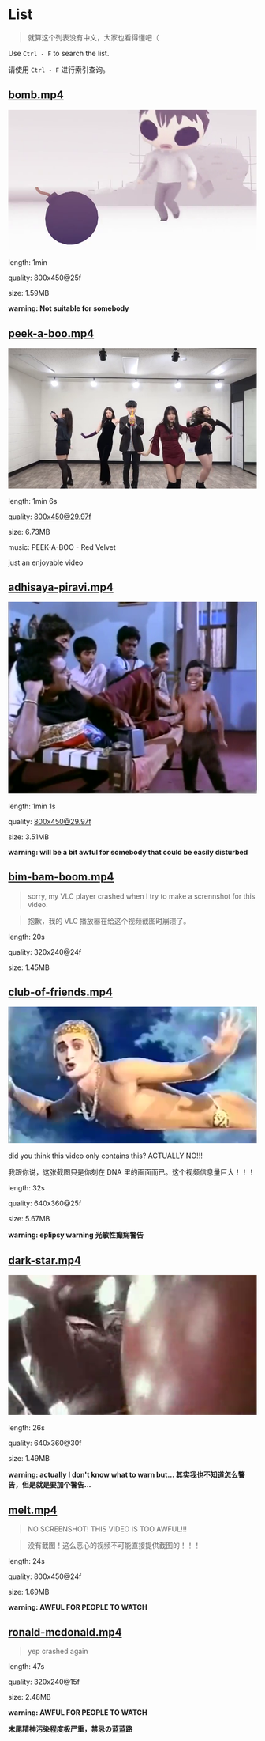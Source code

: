 # List

> 就算这个列表没有中文，大家也看得懂吧（

Use `Ctrl - F` to search the list.

请使用 `Ctrl - F` 进行索引查询。

## [bomb.mp4](https://neave.tv/assets/videos/bomb.mp4)

![](./screenshots/bomb.png)

length: 1min

quality: 800x450@25f

size: 1.59MB

**warning: Not suitable for somebody**

## [peek-a-boo.mp4](https://neave.tv/assets/videos/peek-a-boo.mp4)

![](./screenshots/peek-a-boo.png)

length: 1min 6s

quality: 800x450@29.97f

size: 6.73MB

music: PEEK-A-BOO - Red Velvet

just an enjoyable video

## [adhisaya-piravi.mp4](https://neave.tv/assets/videos/adhisaya-piravi.mp4)

![](./screenshots/adhisaya-piravi.png)

length: 1min 1s

quality: 800x450@29.97f

size: 3.51MB

**warning: will be a bit awful for somebody that could be easily disturbed**

## [bim-bam-boom.mp4](https://neave.tv/assets/videos/bim-bam-boom.mp4)

> sorry, my VLC player crashed when I try to make a scrennshot for this video.

> 抱歉，我的 VLC 播放器在给这个视频截图时崩溃了。

length: 20s

quality: 320x240@24f

size: 1.45MB

## [club-of-friends.mp4](https://neave.tv/assets/videos/club-of-friends.mp4)

![](./screenshots/club-of-friends.png)

did you think this video only contains this? ACTUALLY NO!!!

我跟你说，这张截图只是你刻在 DNA 里的画面而已。这个视频信息量巨大！！！

length: 32s

quality: 640x360@25f

size: 5.67MB

**warning: eplipsy warning 光敏性癫痫警告**

## [dark-star.mp4](https://neave.tv/assets/videos/dark-star.mp4)

![](./screenshots/dark-star.png)

length: 26s

quality: 640x360@30f

size: 1.49MB

**warning: actually I don't know what to warn but... 其实我也不知道怎么警告，但是就是要加个警告...**

## [melt.mp4](https://neave.tv/assets/videos/melt.mp4)

> NO SCREENSHOT! THIS VIDEO IS TOO AWFUL!!!

> 没有截图！这么恶心的视频不可能直接提供截图的！！！

length: 24s

quality: 800x450@24f

size: 1.69MB

**warning: AWFUL FOR PEOPLE TO WATCH**

## [ronald-mcdonald.mp4](https://neave.tv/assets/videos/ronald-mcdonald.mp4)

> yep crashed again

length: 47s

quality: 320x240@15f

size: 2.48MB

**warning: AWFUL FOR PEOPLE TO WATCH**

**末尾精神污染程度极严重，禁忌の蓝蓝路**